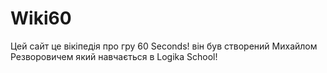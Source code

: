 # Wiki60
Цей сайт це вікіпедія про гру 60 Seconds! він був створений Михайлом Резворовичем який навчається в Logika School!
